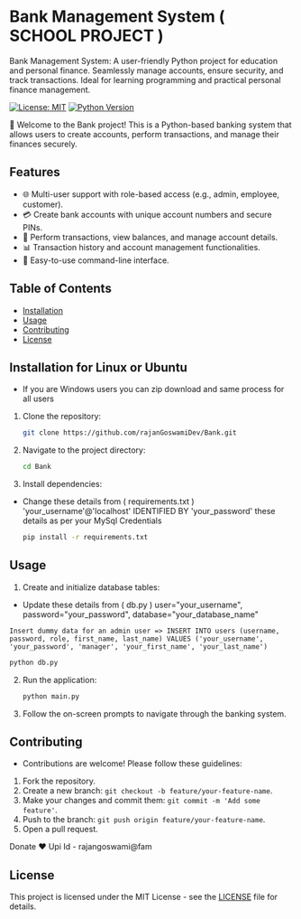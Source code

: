 # Bank Management System ( SCHOOL PROJECT )
Bank Management System: A user-friendly Python project for education and personal finance. Seamlessly manage accounts, ensure security, and track transactions. Ideal for learning programming and practical personal finance management.


[![License: MIT](https://img.shields.io/badge/License-MIT-yellow.svg)](https://opensource.org/licenses/MIT)
[![Python Version](https://img.shields.io/badge/Python-3.8%2B-blue)](https://www.python.org/downloads/)

🏦 Welcome to the Bank project! This is a Python-based banking system that allows users to create accounts, perform transactions, and manage their finances securely.

## Features

- 🌐 Multi-user support with role-based access (e.g., admin, employee, customer).
- 💳 Create bank accounts with unique account numbers and secure PINs.
- 🔄 Perform transactions, view balances, and manage account details.
- 📊 Transaction history and account management functionalities.
- 🚀 Easy-to-use command-line interface.

## Table of Contents

- [Installation](#installation)
- [Usage](#usage)
- [Contributing](#contributing)
- [License](#license)

## Installation for Linux or Ubuntu

* If you are Windows users you can zip download and same process for all users

1. Clone the repository:

   ```bash
   git clone https://github.com/rajanGoswamiDev/Bank.git
   ```

2. Navigate to the project directory:

   ```bash
   cd Bank
   ```

3. Install dependencies:

* Change these details from ( requirements.txt ) 'your_username'@'localhost' IDENTIFIED BY 'your_password' these details as per your 
  MySql Credentials

   ```bash
   pip install -r requirements.txt
   ```

## Usage

1. Create and initialize database tables:

* Update these details from ( db.py ) user="your_username", password="your_password", database="your_database_name"

`Insert dummy data for an admin user => INSERT INTO users (username, password, role, first_name, last_name) VALUES ('your_username', 'your_password', 'manager', 'your_first_name', 'your_last_name')`
            
   ```bash
   python db.py
   ```

2. Run the application:

   ```bash
   python main.py
   ```

3. Follow the on-screen prompts to navigate through the banking system.

## Contributing

* Contributions are welcome! Please follow these guidelines:

1. Fork the repository.
2. Create a new branch: `git checkout -b feature/your-feature-name`.
3. Make your changes and commit them: `git commit -m 'Add some feature'`.
4. Push to the branch: `git push origin feature/your-feature-name`.
5. Open a pull request.


Donate ❤️ Upi Id - rajangoswami@fam

## License

This project is licensed under the MIT License - see the [LICENSE](LICENSE) file for details.
